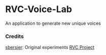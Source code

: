 # RVC-Voice-Lab
An application to generate new unique voices

### Credits
[sbersier](https://github.com/sbersier/pca_svc): Original experiments
[RVC Project](https://github.com/RVC-Project/Retrieval-based-Voice-Conversion-WebUI)
